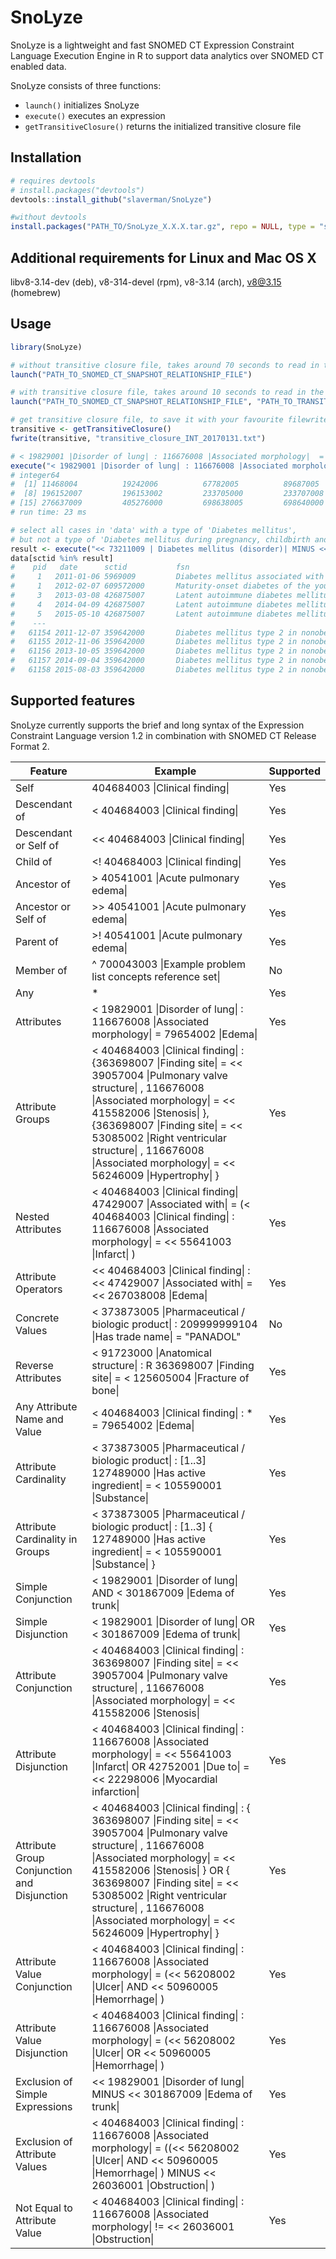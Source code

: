 # SnoLyze
SnoLyze is a lightweight and fast SNOMED CT Expression Constraint Language Execution Engine in R to support data analytics over SNOMED CT enabled data. 

SnoLyze consists of three functions:
 - `launch()` initializes SnoLyze
 - `execute()` executes an expression
 - `getTransitiveClosure()` returns the initialized transitive closure file

## Installation
```r
# requires devtools
# install.packages("devtools")
devtools::install_github("slaverman/SnoLyze")
```
```r
#without devtools
install.packages("PATH_TO/SnoLyze_X.X.X.tar.gz", repo = NULL, type = "source")
```
## Additional requirements for Linux and Mac OS X
libv8-3.14-dev (deb), v8-314-devel (rpm), v8-3.14 (arch), v8@3.15 (homebrew)

## Usage
```r
library(SnoLyze)

# without transitive closure file, takes around 70 seconds to read in the relationship file and create the transitive closure file
launch("PATH_TO_SNOMED_CT_SNAPSHOT_RELATIONSHIP_FILE")

# with transitive closure file, takes around 10 seconds to read in the relationship and transitive closure files
launch("PATH_TO_SNOMED_CT_SNAPSHOT_RELATIONSHIP_FILE", "PATH_TO_TRANSITIVE_CLOSURE_FILE")

# get transitive closure file, to save it with your favourite filewriter (example below uses fwrite of the data.table package)
transitive <- getTransitiveClosure()
fwrite(transitive, "transitive_closure_INT_20170131.txt")

# < 19829001 |Disorder of lung| : 116676008 |Associated morphology|  =  79654002 |Edema|
execute("< 19829001 |Disorder of lung| : 116676008 |Associated morphology|  =  79654002 |Edema|")
# integer64
#  [1] 11468004          19242006          67782005          89687005          95437004          162970000         196151000        
#  [8] 196152007         196153002         233705000         233707008         233708003         233712009         240629003        
# [15] 276637009         405276000         698638005         698640000         700458001         10674871000119105
# run time: 23 ms

# select all cases in 'data' with a type of 'Diabetes mellitus', 
# but not a type of 'Diabetes mellitus during pregnancy, childbirth and the puerperium'
result <- execute("<< 73211009 | Diabetes mellitus (disorder)| MINUS << 199223000 | Diabetes mellitus during pregnancy, childbirth and the puerperium (disorder)|")
data[sctid %in% result]
#    pid   date      sctid           fsn
#     1   2011-01-06 5969009         Diabetes mellitus associated with genetic syndrome (disorder)
#     1   2012-02-07 609572000       Maturity-onset diabetes of the young, type 5 (disorder)
#     3   2013-03-08 426875007       Latent autoimmune diabetes mellitus in adult (disorder)
#     4   2014-04-09 426875007       Latent autoimmune diabetes mellitus in adult (disorder)
#     5   2015-05-10 426875007       Latent autoimmune diabetes mellitus in adult (disorder)
#    ---
#   61154 2011-12-07 359642000       Diabetes mellitus type 2 in nonobese (disorder)
#   61155 2012-11-06 359642000       Diabetes mellitus type 2 in nonobese (disorder)
#   61156 2013-10-05 359642000       Diabetes mellitus type 2 in nonobese (disorder)
#   61157 2014-09-04 359642000       Diabetes mellitus type 2 in nonobese (disorder)
#   61158 2015-08-03 359642000       Diabetes mellitus type 2 in nonobese (disorder)
```
## Supported features
SnoLyze currently supports the brief and long syntax of the Expression Constraint Language version 1.2 in combination with SNOMED CT Release Format 2.

Feature | Example | Supported
---------- | ----------------------- | --
Self | 404684003 \|Clinical finding\| | Yes
Descendant of | <  404684003 \|Clinical finding\| | Yes
Descendant or Self of | <<  404684003 \|Clinical finding\| | Yes
Child of | <!  404684003 \|Clinical finding\| | Yes
Ancestor of | >  40541001 \|Acute pulmonary edema\| | Yes
Ancestor or Self of | >>  40541001 \|Acute pulmonary edema\| | Yes
Parent of | >!  40541001 \|Acute pulmonary edema\| | Yes
Member of | ^ 700043003 \|Example problem list concepts reference set\| | No
Any | * | Yes
Attributes | <  19829001 \|Disorder of lung\| : 116676008 \|Associated morphology\|  =  79654002 \|Edema\| | Yes
Attribute Groups | <  404684003 \|Clinical finding\| : {363698007 \|Finding site\|  = <<  39057004 \|Pulmonary valve structure\| , 116676008 \|Associated morphology\|  = <<  415582006 \|Stenosis\| }, {363698007 \|Finding site\|  = <<  53085002 \|Right ventricular structure\| , 116676008 \|Associated morphology\|  = <<  56246009 \|Hypertrophy\| } | Yes
Nested Attributes | <  404684003 \|Clinical finding\| 47429007 \|Associated with\|  = (< 404684003 \|Clinical finding\| : 116676008 \|Associated morphology\|  = <<  55641003 \|Infarct\| ) | Yes
Attribute Operators | <<  404684003 \|Clinical finding\| : <<  47429007 \|Associated with\|  = <<  267038008 \|Edema\| |	Yes
Concrete Values	| < 373873005 \|Pharmaceutical / biologic product\| : 209999999104 \|Has trade name\| = "PANADOL"| No
Reverse Attributes | <  91723000 \|Anatomical structure\| : R  363698007 \|Finding site\|  = <  125605004 \|Fracture of bone\| | Yes
Any Attribute Name and Value | <  404684003 \|Clinical finding\| : * =  79654002 \|Edema\| | Yes
Attribute Cardinality | < 373873005 \|Pharmaceutical / biologic product\| : [1..3] 127489000 \|Has active ingredient\| = < 105590001 \|Substance\| | Yes
Attribute Cardinality in Groups | < 373873005 \|Pharmaceutical / biologic product\| : [1..3] { 127489000 \|Has active ingredient\| = < 105590001 \|Substance\| }	| Yes
Simple Conjunction | <  19829001 \|Disorder of lung\|  AND <  301867009 \|Edema of trunk\| | Yes
Simple Disjunction | <  19829001 \|Disorder of lung\|  OR <  301867009 \|Edema of trunk\| | Yes
Attribute Conjunction | <  404684003 \|Clinical finding\| : 363698007 \|Finding site\|  = <<  39057004 \|Pulmonary valve structure\| , 116676008 \|Associated morphology\|  = <<  415582006 \|Stenosis\| | Yes
Attribute Disjunction | <  404684003 \|Clinical finding\| : 116676008 \|Associated morphology\|  = <<  55641003 \|Infarct\|  OR 42752001 \|Due to\|  = <<  22298006 \|Myocardial infarction\| | Yes
Attribute Group Conjunction and Disjunction | <  404684003 \|Clinical finding\| : { 363698007 \|Finding site\|  = <<  39057004 \|Pulmonary valve structure\| , 116676008 \|Associated morphology\|  = <<  415582006 \|Stenosis\| } OR { 363698007 \|Finding site\|  = <<  53085002 \|Right ventricular structure\| , 116676008 \|Associated morphology\|  = <<  56246009 \|Hypertrophy\| } | Yes
Attribute Value Conjunction | <  404684003 \|Clinical finding\| :  116676008 \|Associated morphology\|  = (<<  56208002 \|Ulcer\|  AND <<  50960005 \|Hemorrhage\| ) | Yes
Attribute Value Disjunction | <  404684003 \|Clinical finding\| :  116676008 \|Associated morphology\|  = (<<  56208002 \|Ulcer\|  OR <<  50960005 \|Hemorrhage\| ) | Yes
Exclusion of Simple Expressions	| <<  19829001 \|Disorder of lung\|  MINUS <<  301867009 \|Edema of trunk\| | Yes
Exclusion of Attribute Values | <  404684003 \|Clinical finding\| :  116676008 \|Associated morphology\|  = ((<<  56208002 \|Ulcer\|  AND <<  50960005 \|Hemorrhage\| ) MINUS <<  26036001 \|Obstruction\| ) | Yes
Not Equal to Attribute Value | <  404684003 \|Clinical finding\| : 116676008 \|Associated morphology\|  != <<  26036001 \|Obstruction\| | Yes

